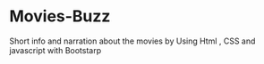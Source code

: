 # Movies-Buzz
Short info and narration about the movies by Using Html , CSS and javascript with Bootstarp 
